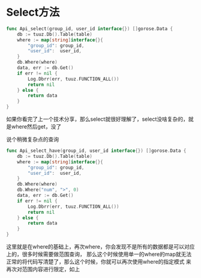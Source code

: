 # Select方法

```go
func Api_select(group_id, user_id interface{}) []gorose.Data {
	db := tuuz.Db().Table(table)
	where := map[string]interface{}{
		"group_id": group_id,
		"user_id":  user_id,
	}
	db.Where(where)
	data, err := db.Get()
	if err != nil {
		Log.Dbrr(err, tuuz.FUNCTION_ALL())
		return nil
	} else {
		return data
	}
}
```


如果你看完了上一个技术分享，那么select就很好理解了，select没啥复杂的，就是where然后get，没了

说个稍微复杂点的查询

```go
func Api_select_have(group_id, user_id interface{}) []gorose.Data {
	db := tuuz.Db().Table(table)
	where := map[string]interface{}{
		"group_id": group_id,
		"user_id":  user_id,
	}
	db.Where(where)
	db.Where("num", ">", 0)
	data, err := db.Get()
	if err != nil {
		Log.Dbrr(err, tuuz.FUNCTION_ALL())
		return nil
	} else {
		return data
	}
}

```
这里就是在where的基础上，再次where，你会发现不是所有的数据都是可以对应上的，很多时候需要做范围查询，
那么这个时候使用单一的where的map就无法正常的将代码写清楚了，那么这个时候，你就可以再次使用where的指定模式
来再次对范围内容进行限定，如上
